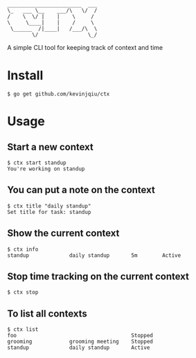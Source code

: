 ```
________________________  ___
\_   ___ \__    ___/\   \/  /
/    \  \/ |    |    \     /
\     \____|    |    /     \
 \______  /|____|   /___/\  \
        \/                \_/
```
A simple CLI tool for keeping track of context and time

# Install

    $ go get github.com/kevinjqiu/ctx

# Usage
## Start a new context

    $ ctx start standup
    You're working on standup

## You can put a note on the context

    $ ctx title "daily standup"
    Set title for task: standup

## Show the current context

    $ ctx info
    standup             daily standup       5m        Active

## Stop time tracking on the current context

    $ ctx stop

## To list all contexts

    $ ctx list
    foo                                     Stopped
    grooming            grooming meeting    Stopped
    standup             daily standup       Active
